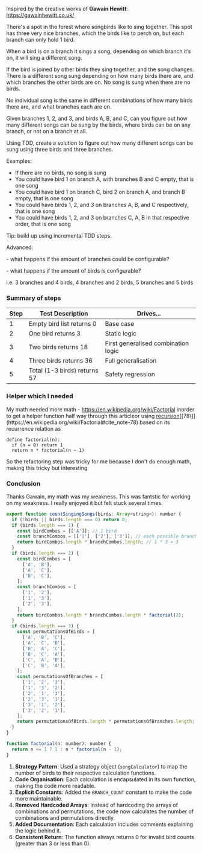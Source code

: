 Inspired by the creative works of **Gawain Hewitt**: https://gawainhewitt.co.uk/

There's a spot in the forest where songbirds like to sing together. This spot has three very nice branches, which the birds like to perch on, but each branch can only hold 1 bird.

When a bird is on a branch it sings a song, depending on which branch it’s on, it will sing a different song.

If the bird is joined by other birds they sing together, and the song changes. There is a different song sung depending on how many birds there are, and which branches the other birds are on. No song is sung when there are no birds.

No individual song is the same in different combinations of how many birds there are, and what branches each are on.

Given branches 1, 2, and 3, and birds A, B, and C, can you figure out how many different songs can be sung by the birds, where birds can be on any branch, or not on a branch at all.

Using TDD, create a solution to figure out how many different songs can be sung using three birds and three branches.

Examples:

- If there are no birds, no song is sung
- You could have bird 1 on branch A, with branches B and C empty, that is one song
- You could have bird 1 on branch C, bird 2 on branch A, and branch B empty, that is one song
- You could have birds 1, 2, and 3 on branches A, B, and C respectively, that is one song
- You could have birds 1, 2, and 3 on branches C, A, B in that respective order, that is one song

Tip: build up using incremental TDD steps.

Advanced:

\- what happens if the amount of branches could be configurable?

\- what happens if the amount of birds is configurable?

i.e. 3 branches and 4 birds, 4 branches and 2 birds, 5 branches and 5 birds

### Summary of steps

| Step | Test Description             | Drives...                           |
| ---- | ---------------------------- | ----------------------------------- |
| 1    | Empty bird list returns 0    | Base case                           |
| 2    | One bird returns 3           | Static logic                        |
| 3    | Two birds returns 18         | First generalised combination logic |
| 4    | Three birds returns 36       | Full generalisation                 |
| 5    | Total (1-3 birds) returns 57 | Safety regression                   |

### Helper which I needed

My math needed more math - https://en.wikipedia.org/wiki/Factorial inorder to get a helper function half way through this articleor using [recursion](https://en.wikipedia.org/wiki/Recursion_(computer_science))[[78\]](https://en.wikipedia.org/wiki/Factorial#cite_note-78) based on its recurrence relation as

```
define factorial(n):
  if (n = 0) return 1
  return n * factorial(n − 1)
```

So the refactoring step was tricky for me because I don't do enough math, making this tricky but interesting

### Conclusion

Thanks Gawain, my math was my weakness. This was fantstic for working on my weakness. I really enjoyed it but felt stuck several times.

```javascript
export function countSingingSongs(birds: Array<string>): number {
  if (!birds || birds.length === 0) return 0;
  if (birds.length === 1) {
    const birdCombos = [['A']]; // 1 bird
    const branchCombos = [['1'], ['2'], ['3']]; // each possible branch
    return birdCombos.length * branchCombos.length; // 1 * 3 = 3
  }
  if (birds.length === 2) {
    const birdCombos = [
      ['A', 'B'],
      ['A', 'C'],
      ['B', 'C'],
    ];
    const branchCombos = [
      ['1', '2'],
      ['1', '3'],
      ['2', '3'],
    ];
    return birdCombos.length * branchCombos.length * factorial(2);
  }
  if (birds.length === 3) {
    const permutationsOfBirds = [
      ['A', 'B', 'C'],
      ['A', 'C', 'B'],
      ['B', 'A', 'C'],
      ['B', 'C', 'A'],
      ['C', 'A', 'B'],
      ['C', 'B', 'A'],
    ];
    const permutationsOfBranches = [
      ['1', '2', '3'],
      ['1', '3', '2'],
      ['2', '1', '3'],
      ['2', '3', '1'],
      ['3', '1', '2'],
      ['3', '2', '1'],
    ];
    return permutationsOfBirds.length * permutationsOfBranches.length;
  }
}

function factorial(n: number): number {
  return n <= 1 ? 1 : n * factorial(n - 1);
}
```

1. **Strategy Pattern**: Used a strategy object (`songCalculator`) to map the number of birds to their respective calculation functions.
2. **Code Organisation**: Each calculation is encapsulated in its own function, making the code more readable.
3. **Explicit Constants**: Added the `BRANCH_COUNT` constant to make the code more maintainable.
4. **Removed Hardcoded Arrays**: Instead of hardcoding the arrays of combinations and permutations, the code now calculates the number of combinations and permutations directly.
5. **Added Documentation**: Each calculation includes comments explaining the logic behind it.
6. **Consistent Return**: The function always returns 0 for invalid bird counts (greater than 3 or less than 0).

